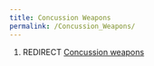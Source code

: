 ```yaml
---
title: Concussion Weapons
permalink: /Concussion_Weapons/
---
```


1.  REDIRECT [Concussion weapons](Concussion_weapons "wikilink")